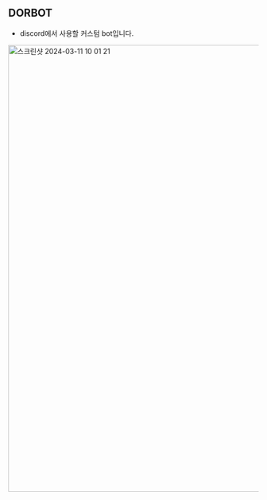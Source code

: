 ## DORBOT

- discord에서 사용할 커스텀 bot입니다.

<img width="898" alt="스크린샷 2024-03-11 10 01 21" src="https://github.com/Hoya324/DORBOT/assets/96857599/f68b5ee6-bece-4fb8-b14c-522c03fd2417">

